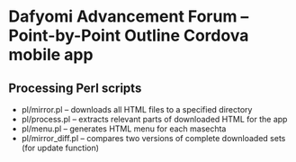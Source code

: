 # Dafyomi Advancement Forum – Point-by-Point Outline Cordova mobile app

## Processing Perl scripts

- pl/mirror.pl – downloads all HTML files to a specified directory
- pl/process.pl – extracts relevant parts of downloaded HTML for the app
- pl/menu.pl – generates HTML menu for each masechta
- pl/mirror_diff.pl – compares two versions of complete downloaded sets (for update function)

